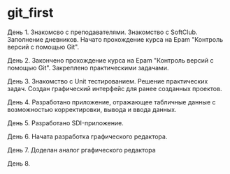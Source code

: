 # git_first
День 1.
Знакомсво с преподавателями. Знакомство с SoftClub. Заполнение дневников. Начато прохождение курса на Epam "Контроль версий с помощью Git".

День 2.
Закончено прохождение курса на Epam "Контроль версий с помощью Git". Закреплено практическими задачами.

День 3.
Знакомство с Unit тестированием. Решение практических задач. Создан графический интерфейс для ранее созданных проектов.

День 4. 
Разработано приложение, отражающее табличные данные с возможностью корректировки, вывода и ввода данных.

День 5.
Разработано SDI-приложение.

День 6.
Начата разработка графического редактора.

День 7.
Доделан аналог ргафического редактора

День 8.
